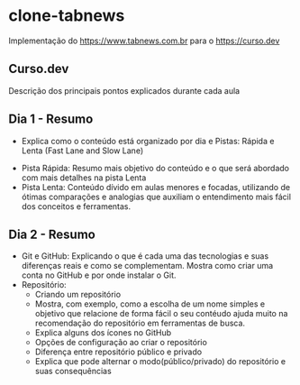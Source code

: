 # clone-tabnews
Implementação do https://www.tabnews.com.br para o https://curso.dev

## Curso.dev
Descrição dos principais pontos explicados durante cada aula

## Dia 1 - Resumo
  -  Explica como o conteúdo está organizado por dia e Pistas: Rápida e Lenta (Fast Lane and Slow Lane)
  * Pista Rápida: Resumo mais objetivo do conteúdo e o que será abordado com mais detalhes na pista Lenta
  * Pista Lenta: Conteúdo dívido em aulas menores e focadas, utilizando de ótimas comparações e analogias que auxiliam o entendimento mais fácil dos conceitos e ferramentas.

## Dia 2 - Resumo
  - Git e GitHub: Explicando o que é cada uma das tecnologias e suas diferenças reais e como se complementam. Mostra como criar uma conta no GitHub e por onde instalar o Git.
  - Repositório:
    - Criando um repositório
    - Mostra, com exemplo, como a escolha de um nome simples e objetivo que relacione de forma fácil o seu contéudo ajuda muito na recomendação do repositório em ferramentas de busca.
    - Explica alguns dos ícones no GitHub
    - Opções de configuração ao criar o repositório
    - Diferença entre repositório público e privado
    - Explica que pode alternar o modo(público/privado) do repositório e suas consequências
     
